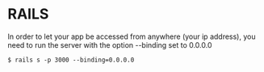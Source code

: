# RAILS

In order to let your app be accessed from anywhere (your ip address), you need to run the server with the option --binding set to 0.0.0.0

```
$ rails s -p 3000 --binding=0.0.0.0
```

